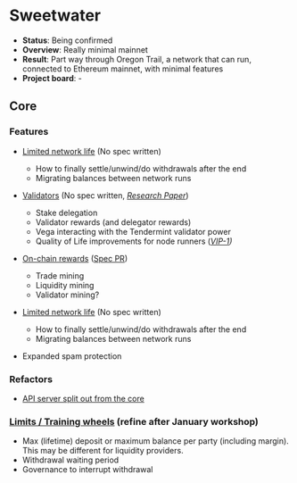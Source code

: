 # Sweetwater

* **Status**: Being confirmed
* **Overview**: Really minimal mainnet
* **Result**: Part way through Oregon Trail, a network that can run, connected to Ethereum mainnet, with minimal features
* **Project board**: -

## Core

### Features
- [Limited network life](https://github.com/orgs/vegaprotocol/projects/70) (No spec written)
  - How to finally settle/unwind/do withdrawals after the end
  - Migrating balances between network runs 
- [Validators](https://github.com/orgs/vegaprotocol/projects/65) (No spec written, _[Research Paper](https://github.com/vegaprotocol/research-internal/blob/master/validator_rewards/ValPol.pdf)_)
  - Stake delegation
  - Validator rewards (and delegator rewards)
  - Vega interacting with the Tendermint validator power
  - Quality of Life improvements for node runners (_[VIP-1](https://github.com/vegaprotocol/VIPs/pull/1))_
- [On-chain rewards](https://github.com/vegaprotocol/research-internal/issues/197) ([Spec PR](https://github.com/vegaprotocol/specs/pull/517))
  - Trade mining
  - Liquidity mining
  - Validator mining?
- [Limited network life](https://github.com/orgs/vegaprotocol/projects/70) (No spec written)
  - How to finally settle/unwind/do withdrawals after the end
  - Migrating balances between network runs 

 - Expanded spam protection

### Refactors
- [API server split out from the core](https://github.com/orgs/vegaprotocol/projects/56)

### [Limits / Training wheels](https://github.com/orgs/vegaprotocol/projects/44) (refine after January workshop)
 - Max (lifetime) deposit or maximum balance per party (including margin). This may be different for liquidity providers.
 - Withdrawal waiting period
 - Governance to interrupt withdrawal
